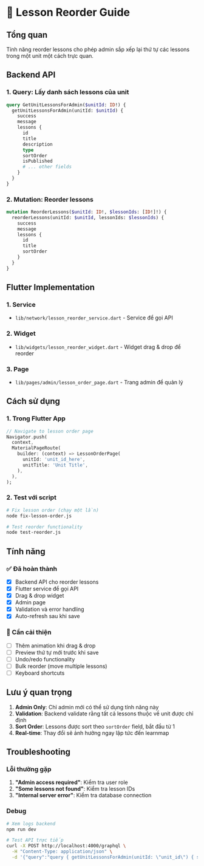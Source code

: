 # 📝 Lesson Reorder Guide

## Tổng quan
Tính năng reorder lessons cho phép admin sắp xếp lại thứ tự các lessons trong một unit một cách trực quan.

## Backend API

### 1. Query: Lấy danh sách lessons của unit
```graphql
query GetUnitLessonsForAdmin($unitId: ID!) {
  getUnitLessonsForAdmin(unitId: $unitId) {
    success
    message
    lessons {
      id
      title
      description
      type
      sortOrder
      isPublished
      # ... other fields
    }
  }
}
```

### 2. Mutation: Reorder lessons
```graphql
mutation ReorderLessons($unitId: ID!, $lessonIds: [ID!]!) {
  reorderLessons(unitId: $unitId, lessonIds: $lessonIds) {
    success
    message
    lessons {
      id
      title
      sortOrder
    }
  }
}
```

## Flutter Implementation

### 1. Service
- `lib/network/lesson_reorder_service.dart` - Service để gọi API

### 2. Widget
- `lib/widgets/lesson_reorder_widget.dart` - Widget drag & drop để reorder

### 3. Page
- `lib/pages/admin/lesson_order_page.dart` - Trang admin để quản lý

## Cách sử dụng

### 1. Trong Flutter App
```dart
// Navigate to lesson order page
Navigator.push(
  context,
  MaterialPageRoute(
    builder: (context) => LessonOrderPage(
      unitId: 'unit_id_here',
      unitTitle: 'Unit Title',
    ),
  ),
);
```

### 2. Test với script
```bash
# Fix lesson order (chạy một lần)
node fix-lesson-order.js

# Test reorder functionality
node test-reorder.js
```

## Tính năng

### ✅ Đã hoàn thành
- [x] Backend API cho reorder lessons
- [x] Flutter service để gọi API
- [x] Drag & drop widget
- [x] Admin page
- [x] Validation và error handling
- [x] Auto-refresh sau khi save

### 🔄 Cần cải thiện
- [ ] Thêm animation khi drag & drop
- [ ] Preview thứ tự mới trước khi save
- [ ] Undo/redo functionality
- [ ] Bulk reorder (move multiple lessons)
- [ ] Keyboard shortcuts

## Lưu ý quan trọng

1. **Admin Only**: Chỉ admin mới có thể sử dụng tính năng này
2. **Validation**: Backend validate rằng tất cả lessons thuộc về unit được chỉ định
3. **Sort Order**: Lessons được sort theo `sortOrder` field, bắt đầu từ 1
4. **Real-time**: Thay đổi sẽ ảnh hưởng ngay lập tức đến learnmap

## Troubleshooting

### Lỗi thường gặp
1. **"Admin access required"**: Kiểm tra user role
2. **"Some lessons not found"**: Kiểm tra lesson IDs
3. **"Internal server error"**: Kiểm tra database connection

### Debug
```bash
# Xem logs backend
npm run dev

# Test API trực tiếp
curl -X POST http://localhost:4000/graphql \
  -H "Content-Type: application/json" \
  -d '{"query":"query { getUnitLessonsForAdmin(unitId: \"unit_id\") { success message lessons { id title sortOrder } } }"}'
``` 